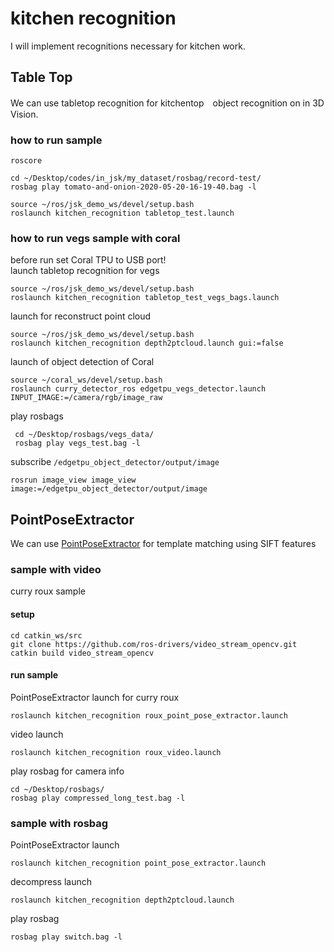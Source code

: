 # kitchen recognition
I will implement recognitions necessary  for kitchen work.  

## Table Top
We can use tabletop recognition for kitchentop　object recognition on in 3D Vision.  

### how to run sample

```
roscore
```
```
cd ~/Desktop/codes/in_jsk/my_dataset/rosbag/record-test/
rosbag play tomato-and-onion-2020-05-20-16-19-40.bag -l
```
```
source ~/ros/jsk_demo_ws/devel/setup.bash
roslaunch kitchen_recognition tabletop_test.launch
```

### how to run vegs sample with coral
before run set Coral TPU to USB port!  
launch tabletop recognition for vegs
```
source ~/ros/jsk_demo_ws/devel/setup.bash
roslaunch kitchen_recognition tabletop_test_vegs_bags.launch
```
launch for reconstruct point cloud
```
source ~/ros/jsk_demo_ws/devel/setup.bash
roslaunch kitchen_recognition depth2ptcloud.launch gui:=false
```
launch of object detection of Coral
```
source ~/coral_ws/devel/setup.bash
roslaunch curry_detector_ros edgetpu_vegs_detector.launch INPUT_IMAGE:=/camera/rgb/image_raw
```
play rosbags
```
 cd ~/Desktop/rosbags/vegs_data/
 rosbag play vegs_test.bag -l
```
subscribe `/edgetpu_object_detector/output/image`
```
rosrun image_view image_view image:=/edgetpu_object_detector/output/image
```

## PointPoseExtractor
We can use [PointPoseExtractor](https://jsk-docs.readthedocs.io/projects/jsk_recognition/en/latest/jsk_perception/nodes/point_pose_extractor.html) for
template matching using SIFT features

### sample with video
curry roux sample

#### setup
```
cd catkin_ws/src
git clone https://github.com/ros-drivers/video_stream_opencv.git
catkin build video_stream_opencv
```

#### run sample
PointPoseExtractor launch for curry roux
```
roslaunch kitchen_recognition roux_point_pose_extractor.launch
```
video launch
```
roslaunch kitchen_recognition roux_video.launch
```

play rosbag for camera info
```
cd ~/Desktop/rosbags/
rosbag play compressed_long_test.bag -l
```

### sample with rosbag
PointPoseExtractor launch
```
roslaunch kitchen_recognition point_pose_extractor.launch
```
decompress launch
```
roslaunch kitchen_recognition depth2ptcloud.launch
```
play rosbag
```
rosbag play switch.bag -l
```
